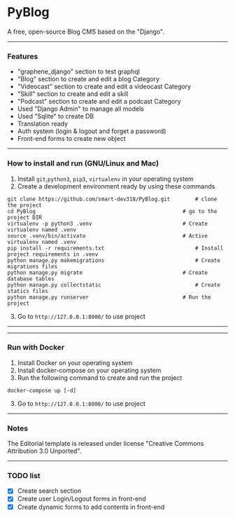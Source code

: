 # PyBlog
A free, open-source Blog CMS based on the "Django".

------------
### Features
- "graphene_django" section to test graphql
- "Blog" section to create and edit a blog Category
- "Videocast" section to create and edit a videocast Category
- "Skill" section to create and edit a skill
- "Podcast" section to create and edit a podcast Category
- Used "Django Admin" to manage all models
- Used "Sqlite" to create DB
- Translation ready
- Auth system (login & logout and forget a password)
- Front-end forms to create new object
------------

### How to install and run (GNU/Linux and Mac)
                
1. Install `git`,`python3`, `pip3`, `virtualenv` in your operating system
2. Create a development environment ready by using these commands
```
git clone https://github.com/smart-dev318/PyBlog.git		# clone the project
cd PyBlog		                                        # go to the project DIR
virtualenv -p python3 .venv		                        # Create virtualenv named .venv
source .venv/bin/activate		                        # Active virtualenv named .venv
pip install -r requirements.txt		                        # Install project requirements in .venv
python manage.py makemigrations		                        # Create migrations files
python manage.py migrate		                        # Create database tables
python manage.py collectstatic		                        # Create statics files
python manage.py runserver		                        # Run the project
```
3. Go to  `http://127.0.0.1:8000/` to use project
------------
------------
### Run with Docker

1. Install Docker on your operating system
2. Install docker-compose on your operating system
3. Run the following command to create and run the project
```
docker-compose up [-d]
```
3. Go to  `http://127.0.0.1:8000/` to use project
------------

### Notes
The Editorial template is released under license "Creative Commons Attribution 3.0 Unported".

------------
### TODO list

- [x] Create search section
- [x] Create user Login/Logout forms in front-end
- [x] Create dynamic forms to add contents in front-end
